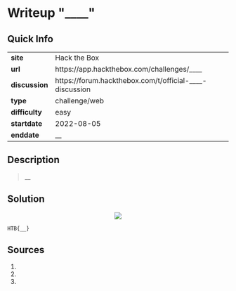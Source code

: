 # Writeup "____"

## Quick Info

<table>
	<tr><td><b>site</b></td><td>Hack the Box</td></tr>
	<tr><td><b>url</b></td><td>https://app.hackthebox.com/challenges/____</td></tr>
	<tr><td><b>discussion</b></td><td>https://forum.hackthebox.com/t/official-____-discussion</td></tr>
	<tr><td><b>type</b></td><td>challenge/web</td></tr>
	<tr><td><b>difficulty&nbsp;&nbsp;&nbsp;</b></td><td>easy</td></tr>
	<tr><td><b>startdate</b></td><td>2022-08-05</td></tr>
	<tr><td><b>enddate</b></td><td>__</td></tr>
</table>

## Description

> __

## Solution

<p align="center">
   <img src="includes/____-01.png" />
</p>

```
HTB{__}
```

## Sources

1. 
2. 
3. 
